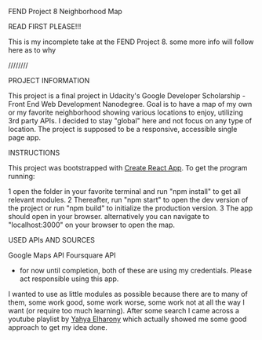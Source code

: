 

FEND Project 8 Neighborhood Map

READ FIRST PLEASE!!!

This is my incomplete take at the FEND Project 8.
some more info will follow here as to why

////////

PROJECT INFORMATION

This project is a final project in Udacity's Google Developer Scholarship - Front End Web Development Nanodegree.
Goal is to have a map of my own or my favorite neighborhood showing various locations to enjoy, utilizing 3rd party APIs. I decided to stay "global" here and not focus on any type of location.
The project is supposed to be a responsive, accessible single page app.

INSTRUCTIONS

This project was bootstrapped with [Create React App](https://github.com/facebookincubator/create-react-app).
To get the program running:

1 open the folder in your favorite terminal and run "npm install" to get all relevant modules.
2 Thereafter, run "npm start" to open the dev version of the project or run "npm build" to initialize the production version.
3 The app should open in your browser. alternatively you can navigate to "localhost:3000" on your browser to open the map.

USED APIs AND SOURCES

Google Maps API
Foursquare API
- for now until completion, both of these are using my credentials. Please act responsible using this app.

I wanted to use as little modules as possible because there are to many of them, some work good, some work worse, some work not at all the way I want (or require too much learning). After some search I came across a youtube playlist by [Yahya Elharony](https://www.youtube.com/playlist?list=PLgOB68PvvmWCGNn8UMTpcfQEiITzxEEA1) which actually showed me some good approach to get my idea done.
